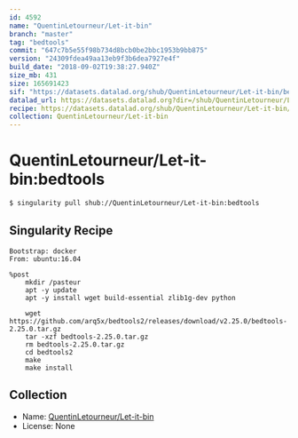 ```yaml
---
id: 4592
name: "QuentinLetourneur/Let-it-bin"
branch: "master"
tag: "bedtools"
commit: "647c7b5e55f98b734d8bcb0be2bbc1953b9bb875"
version: "24309fdea49aa13eb9f3b6dea7927e4f"
build_date: "2018-09-02T19:38:27.940Z"
size_mb: 431
size: 165691423
sif: "https://datasets.datalad.org/shub/QuentinLetourneur/Let-it-bin/bedtools/2018-09-02-647c7b5e-24309fde/24309fdea49aa13eb9f3b6dea7927e4f.simg"
datalad_url: https://datasets.datalad.org?dir=/shub/QuentinLetourneur/Let-it-bin/bedtools/2018-09-02-647c7b5e-24309fde/
recipe: https://datasets.datalad.org/shub/QuentinLetourneur/Let-it-bin/bedtools/2018-09-02-647c7b5e-24309fde/Singularity
collection: QuentinLetourneur/Let-it-bin
---
```


# QuentinLetourneur/Let-it-bin:bedtools

```bash
$ singularity pull shub://QuentinLetourneur/Let-it-bin:bedtools
```

## Singularity Recipe

```singularity
Bootstrap: docker
From: ubuntu:16.04

%post
    mkdir /pasteur
    apt -y update
    apt -y install wget build-essential zlib1g-dev python
    
    wget https://github.com/arq5x/bedtools2/releases/download/v2.25.0/bedtools-2.25.0.tar.gz
    tar -xzf bedtools-2.25.0.tar.gz
    rm bedtools-2.25.0.tar.gz
    cd bedtools2
	make
    make install
```

## Collection

 - Name: [QuentinLetourneur/Let-it-bin](https://github.com/QuentinLetourneur/Let-it-bin)
 - License: None

